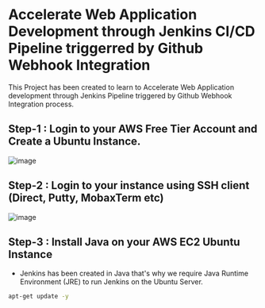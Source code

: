# Accelerate Web Application Development through Jenkins CI/CD Pipeline triggerred by Github Webhook Integration

This Project has been created to learn to Accelerate Web Application development through Jenkins Pipeline triggered by Github Webhook Integration process.

## Step-1 : Login to your AWS Free Tier Account and Create a Ubuntu Instance.

![image](https://github.com/rahulchauhan7874/Accelerate-Web-Application-Development-through-Jenkins-Pipeline-triggerred-by-Github-Webhook/assets/108551570/18d929e3-2fb3-44bd-a044-fcccd2b86a3d)


## Step-2 : Login to your instance using SSH client (Direct, Putty, MobaxTerm etc)

![image](https://github.com/rahulchauhan7874/Accelerate-Web-Application-Development-through-Jenkins-Pipeline-triggerred-by-Github-Webhook/assets/108551570/99e6c9ca-6693-4193-8429-0ab0217c34b9)


## Step-3 : Install Java on your AWS EC2 Ubuntu Instance

- Jenkins has been created in Java that's why we require Java Runtime Environment (JRE) to run Jenkins on the Ubuntu Server.
```Bash
apt-get update -y
```
